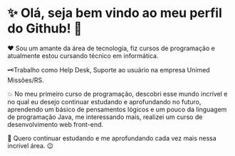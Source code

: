 # ✨ Olá, seja bem vindo ao meu perfil do Github! 👋

❤️ Sou um amante da área de tecnologia, fiz cursos de programação e atualmente estou cursando técnico em informática. 

🗝️Trabalho como Help Desk, Suporte ao usuário na empresa Unimed Missões/RS.

💥 No meu primeiro curso de programação, descobri esse mundo incrível e no qual eu desejo continuar estudando e aprofundando no futuro, aprendendo um básico de pensamentos lógicos e um pouco da linguagem de programação Java, me interessando mais, realizei um curso de desenvolvimento web front-end. 

🚀 Quero continuar estudando e me aprofundando cada vez mais nessa incrível área. 😉
